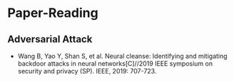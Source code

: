 # Paper-Reading
## Adversarial Attack
* Wang B, Yao Y, Shan S, et al. Neural cleanse: Identifying and mitigating backdoor attacks in neural networks[C]//2019 IEEE symposium on security and privacy (SP). IEEE, 2019: 707-723.
